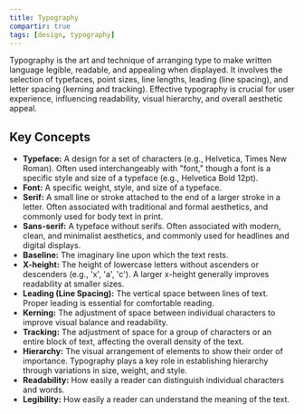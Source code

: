 ```yaml
---
title: Typography
compartir: true
tags: [design, typography]
---
```

Typography is the art and technique of arranging type to make written language legible, readable, and appealing when displayed. It involves the selection of typefaces, point sizes, line lengths, leading (line spacing), and letter spacing (kerning and tracking). Effective typography is crucial for user experience, influencing readability, visual hierarchy, and overall aesthetic appeal.

## Key Concepts

* **Typeface:** A design for a set of characters (e.g., Helvetica, Times New Roman). Often used interchangeably with "font," though a font is a specific style and size of a typeface (e.g., Helvetica Bold 12pt).
* **Font:** A specific weight, style, and size of a typeface.
* **Serif:** A small line or stroke attached to the end of a larger stroke in a letter. Often associated with traditional and formal aesthetics, and commonly used for body text in print.
* **Sans-serif:** A typeface without serifs. Often associated with modern, clean, and minimalist aesthetics, and commonly used for headlines and digital displays.
* **Baseline:** The imaginary line upon which the text rests.
* **X-height:** The height of lowercase letters without ascenders or descenders (e.g., 'x', 'a', 'c'). A larger x-height generally improves readability at smaller sizes.
* **Leading (Line Spacing):** The vertical space between lines of text. Proper leading is essential for comfortable reading.
* **Kerning:** The adjustment of space between individual characters to improve visual balance and readability.
* **Tracking:** The adjustment of space for a group of characters or an entire block of text, affecting the overall density of the text.
* **Hierarchy:** The visual arrangement of elements to show their order of importance. Typography plays a key role in establishing hierarchy through variations in size, weight, and style.
* **Readability:** How easily a reader can distinguish individual characters and words.
* **Legibility:** How easily a reader can understand the meaning of the text.
